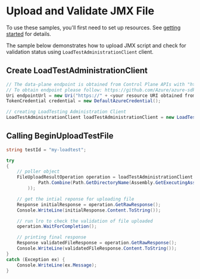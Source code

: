 # Upload and Validate JMX File

To use these samples, you'll first need to set up resources. See [getting started](https://github.com/Azure/azure-sdk-for-net/blob/main/sdk/loadtestservice/Azure.Developer.LoadTesting/README.md#getting-started) for details.

The sample below demonstrates how to upload JMX script and check for validation status using `LoadTestAdministrationClient` client.

## Create LoadTestAdministrationClient
```C# Snippet:Azure_Developer_LoadTesting_CreateAdminClient
// The data-plane endpoint is obtained from Control Plane APIs with "https://"
// To obtain endpoint please follow: https://github.com/Azure/azure-sdk-for-net/tree/main/sdk/loadtestservice/Azure.Developer.LoadTesting#data-plane-endpoint
Uri endpointUrl = new Uri("https://" + <your resource URI obtained from steps above>);
TokenCredential credential = new DefaultAzureCredential();

// creating LoadTesting Administration Client
LoadTestAdministrationClient loadTestAdministrationClient = new LoadTestAdministrationClient(endpointUrl, credential);
```

## Calling BeginUploadTestFile
```C# Snippet:Azure_Developer_LoadTesting_BeginUploadTestFile
string testId = "my-loadtest";

try
{
    // poller object
    FileUploadResultOperation operation = loadTestAdministrationClient.UploadTestFile(WaitUntil.Started, testId, "sample.jmx", RequestContent.Create(
            Path.Combine(Path.GetDirectoryName(Assembly.GetExecutingAssembly().Location), "sample.jmx")
        ));

    // get the intial reponse for uploading file
    Response initialResponse = operation.GetRawResponse();
    Console.WriteLine(initialResponse.Content.ToString());

    // run lro to check the validation of file uploaded
    operation.WaitForCompletion();

    // printing final response
    Response validatedFileResponse = operation.GetRawResponse();
    Console.WriteLine(validatedFileResponse.Content.ToString());
}
catch (Exception ex) {
    Console.WriteLine(ex.Message);
}
```

